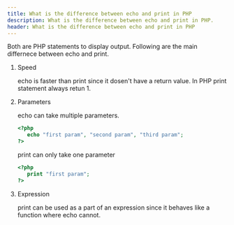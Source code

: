 ```yaml
---
title: What is the difference between echo and print in PHP
description: What is the difference between echo and print in PHP.
header: What is the difference between echo and print in PHP
---
```

Both are PHP statements to display output. Following are the main
differnece between echo and print.

1. Speed

    echo is faster than print since it dosen't have a return value. In PHP print statement always retun 1.

2. Parameters

    echo can take multiple parameters.


	```php
	<?php 
	   echo "first param", "second param", "third param";
	?>
	```

    print can only take one parameter


	```php
	<?php 
	   print "first param";
	?>
	```

3. Expression

    print can be used as a part of an expression since it behaves like a function where echo cannot.
